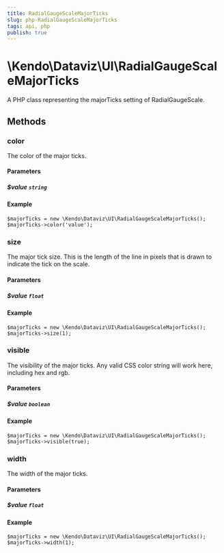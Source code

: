 ```yaml
---
title: RadialGaugeScaleMajorTicks
slug: php-RadialGaugeScaleMajorTicks
tags: api, php
publish: true
---
```


# \Kendo\Dataviz\UI\RadialGaugeScaleMajorTicks

A PHP class representing the majorTicks setting of RadialGaugeScale.


## Methods

### color
The color of the major ticks.
#### Parameters

##### $value `string`



#### Example 
    $majorTicks = new \Kendo\Dataviz\UI\RadialGaugeScaleMajorTicks();
    $majorTicks->color('value');

### size
The major tick size.
This is the length of the line in pixels that is drawn to indicate the tick on the scale.
#### Parameters

##### $value `float`



#### Example 
    $majorTicks = new \Kendo\Dataviz\UI\RadialGaugeScaleMajorTicks();
    $majorTicks->size(1);

### visible
The visibility of the major ticks.
Any valid CSS color string will work here, including hex and rgb.
#### Parameters

##### $value `boolean`



#### Example 
    $majorTicks = new \Kendo\Dataviz\UI\RadialGaugeScaleMajorTicks();
    $majorTicks->visible(true);

### width
The width of the major ticks.
#### Parameters

##### $value `float`



#### Example 
    $majorTicks = new \Kendo\Dataviz\UI\RadialGaugeScaleMajorTicks();
    $majorTicks->width(1);

